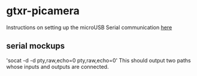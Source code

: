 # gtxr-picamera
Instructions on setting up the microUSB Serial communication [here](https://github.com/macij1/gtxr-picamera/blob/main/USB-gadgetmode.md)

## serial mockups
'socat -d -d pty,raw,echo=0 pty,raw,echo=0'
This should output two paths whose inputs and outputs are connected.